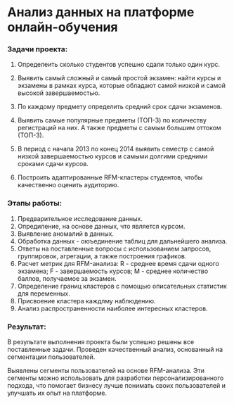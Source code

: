 # Анализ данных на платформе онлайн-обучения
### Задачи проекта:
1. Определеить сколько студентов успешно сдали только один курс. 

2. Выявить самый сложный и самый простой экзамен: найти курсы и экзамены в рамках курса, которые обладают самой низкой и самой высокой завершаемостью.

3. По каждому предмету определить средний срок сдачи экзаменов.

4. Выявить самые популярные предметы (ТОП-3) по количеству регистраций на них. А также предметы с самым большим оттоком (ТОП-3).

5. В период с начала 2013 по конец 2014 выявить семестр с самой низкой завершаемостью курсов и самыми долгими средними сроками сдачи курсов. 

6. Построить адаптированные RFM-кластеры студентов, чтобы качественно оценить аудиторию. 

### Этапы работы:
1. Предварительное исследование данных.
2. Опредиление, на основе данных, что является курсом.
3. Выявление аномалий в данных.
4. Обработка данных - оюъединение таблиц для дальнейшего анализа.
5. Ответы на поставленные вопросы с использованием запросов, группировок, агрегации, а также построения графиков.
6. Расчет метрик для  RFM-анализа: R - среднее время сдачи одного экзамена;
F - завершаемость курсов;
M - среднее количество баллов, получаемое за экзамен.
7. Определение границ кластеров с помощью описательных статистик для переменных.
8. Присвоение кластера каждлму наблюдению.
9. Анализ распространенности наиболее интересных кластеров.

### Результат:

В результате выполнения проекта были успешно решены все поставленные задачи. Проведен качественный анализ, основанный на сегментации пользователей.

Выявлены сегменты пользователей на основе RFM-анализа. Эти сегменты можно использовать для разработки персонализированного подхода, что помогает бизнесу лучше понимать своих пользователей и улучшать их опыт на платформе.